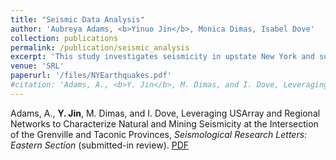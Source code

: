 ```yaml
---
title: "Seismic Data Analysis"
author: 'Aubreya Adams, <b>Yinuo Jin</b>, Monica Dimas, Isabel Dove'
collection: publications
permalink: /publication/seismic_analysis
excerpt: 'This study investigates seismicity in upstate New York and surrounding regions, where a combination of complex basement geology, limited numbers of earthquakes, and a vigorous mining industry provide challenges to characterizing seismicity. Using a combination of public seismic networks and private stations in the High Peaks region of the Adirondack Mountains and a two-step location process, a total of 285 events were well-located, including 107 earthquakes and 178 mining events. While a number of waveform and source characteristics were used to differentiate earthquakes from mining events, those that were most useful in this region were emergent P-wave arrivals, low frequencies dominating most records, and long codas (>25 s) for nearby stations.'
venue: 'SRL'
paperurl: '/files/NYEarthquakes.pdf'
#citation: 'Adams, A., <b>Y. Jin</b>, M. Dimas, and I. Dove, Leveraging USArray and Regional Networks to Characterize Natural and Mining Seismicity at the Intersection of the Grenville and Taconic Provinces, <i>Seismological Research Letters: Eastern Section</i> (submitted-in review).'
---
```

Adams, A., <b>Y. Jin</b>, M. Dimas, and I. Dove, Leveraging USArray and Regional Networks to Characterize Natural and Mining Seismicity at the Intersection of the Grenville and Taconic Provinces, <i>Seismological Research Letters: Eastern Section</i> (submitted-in review). [PDF](https:/yinuojin.github.io/files/NYEarthquakes.pdf)

